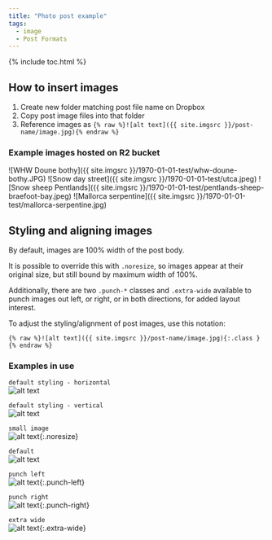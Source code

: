 ```yaml
---
title: "Photo post example"
tags:
  - image
  - Post Formats
---
```

{% include toc.html %}

## How to insert images

1. Create new folder matching post file name on Dropbox
1. Copy post image files into that folder
1. Reference images as `{% raw %}![alt text]({{ site.imgsrc }}/post-name/image.jpg){% endraw %}`

### Example images hosted on R2 bucket

![WHW Doune bothy]({{ site.imgsrc }}/1970-01-01-test/whw-doune-bothy.JPG)
![Snow day street]({{ site.imgsrc }}/1970-01-01-test/utca.jpeg)
![Snow sheep Pentlands]({{ site.imgsrc }}/1970-01-01-test/pentlands-sheep-braefoot-bay.jpeg)
![Mallorca serpentine]({{ site.imgsrc }}/1970-01-01-test/mallorca-serpentine.jpg)


## Styling and aligning images

By default, images are 100% width of the post body.

It is possible to override this with `.noresize`, so images appear at their original size, but still bound by maximum width of 100%.

Additionally, there are two `.punch-*` classes and `.extra-wide` available to punch images out left, or right, or in both directions, for added layout interest.

To adjust the styling/alignment of post images, use this notation:
```
{% raw %}![alt text]({{ site.imgsrc }}/post-name/image.jpg){:.class }{% endraw %}
```

### Examples in use

`default styling - horizontal`  
![alt text](http://placekitten.com/800/200)

`default styling - vertical`  
![alt text](http://placekitten.com/400/600)

`small image`  
![alt text](http://placekitten.com/400/600){:.noresize}

`default`  
![alt text](http://placekitten.com/800/200)

`punch left`  
![alt text](http://placekitten.com/800/200){:.punch-left}

`punch right`  
![alt text](http://placekitten.com/800/200){:.punch-right}

`extra wide`  
![alt text](http://placekitten.com/1200/200){:.extra-wide}